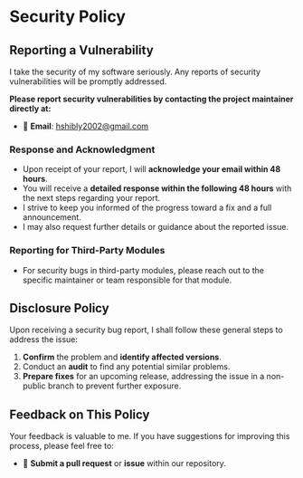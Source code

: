 # Security Policy

## Reporting a Vulnerability

I take the security of my software seriously. Any reports of security vulnerabilities will be promptly addressed.

**Please report security vulnerabilities by contacting the project maintainer directly at:**

- 📧 **Email**: [hshibly2002@gmail.com](mailto:hshibly2002@gmail.com)

### Response and Acknowledgment

- Upon receipt of your report, I will **acknowledge your email within 48 hours**.
- You will receive a **detailed response within the following 48 hours** with the next steps regarding your report.
- I strive to keep you informed of the progress toward a fix and a full announcement.
- I may also request further details or guidance about the reported issue.

### Reporting for Third-Party Modules

- For security bugs in third-party modules, please reach out to the specific maintainer or team responsible for that module.

## Disclosure Policy

Upon receiving a security bug report, I shall follow these general steps to address the issue:

1. **Confirm** the problem and **identify affected versions**.
2. Conduct an **audit** to find any potential similar problems.
3. **Prepare fixes** for an upcoming release, addressing the issue in a non-public branch to prevent further exposure.

## Feedback on This Policy

Your feedback is valuable to me. If you have suggestions for improving this process, please feel free to:

- 📮 **Submit a pull request** or **issue** within our repository.
